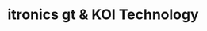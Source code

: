 ---
title: "itronics gt & KOI Technology"
url: /mixco/itronics-gt-und-koi-technology/
shop: Computer
---